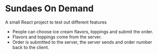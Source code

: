 # Sundaes On Demand

A small React project to test out different features

* People can choose ice cream flavors, toppings and submit the order.
* Flavors and toppings come from the server.
* Order is submitted to the server, the server sends and order number back to the client.
